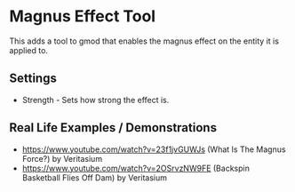 # Magnus Effect Tool
This adds a tool to gmod that enables the magnus effect on the entity it is applied to.
## Settings
* Strength - Sets how strong the effect is.
## Real Life Examples / Demonstrations
* https://www.youtube.com/watch?v=23f1jvGUWJs (What Is The Magnus Force?) by Veritasium
* https://www.youtube.com/watch?v=2OSrvzNW9FE (Backspin Basketball Flies Off Dam) by Veritasium
